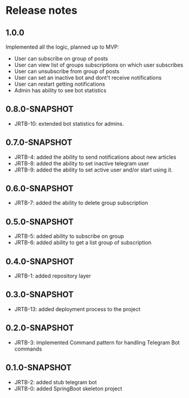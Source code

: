 # Release notes

## 1.0.0
Implemented all the logic, planned up to MVP:
* User can subscribe on group of posts
* User can view list of groups subscriptions on which user subscribes
* User can unsubscribe from group of posts
* User can set an inactive bot and dont't receive notifications
* User can restart getting notifications
* Admin has ability to see bot statistics

## 0.8.0-SNAPSHOT

* JRTB-10: extended bot statistics for admins.

## 0.7.0-SNAPSHOT

* JRTB-4: added the ability to send notifications about new articles
* JRTB-8: added the ability to set inactive telegram user
* JRTB-9: added the ability to set active user and/or start using it.

## 0.6.0-SNAPSHOT

* JRTB-7: added the ability to delete group subscription

## 0.5.0-SNAPSHOT

* JRTB-5: added ability to subscribe on group
* JRTB-6: added ability to get a list group of subscription

## 0.4.0-SNAPSHOT

* JRTB-1: added repository layer

## 0.3.0-SNAPSHOT

* JRTB-13: added deployment process to the project

## 0.2.0-SNAPSHOT

* JRTB-3: implemented Command pattern for handling Telegram Bot commands

## 0.1.0-SNAPSHOT

* JRTB-2: added stub telegram bot
* JRTB-0: added SpringBoot skeleton project